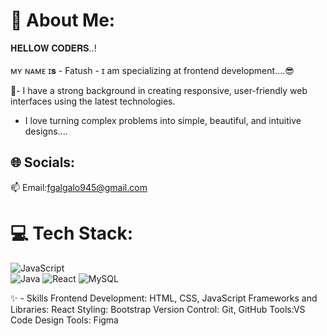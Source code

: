 
  # 💫 About Me:
 𝐇𝐄𝐋𝐋𝐎𝐖 𝐂𝐎𝐃𝐄𝐑𝐒..!<br><br>ᴍʏ ɴᴀᴍᴇ ɪ𝐬 - Fatush - ɪ am specializing at frontend development....😎
 
 🌱- I have a strong background in creating responsive, user-friendly web interfaces using the latest technologies.
   
   - I love turning complex problems into simple, beautiful, and intuitive designs....
     


## 🌐 Socials:
  📫 Email:fgalgalo945@gmail.com
  


# 💻 Tech Stack:
![JavaScript](https://img.shields.io/badge/javascript-%23323330.svg?style=for-the-badge&logo=javascript&logoColor=%23F7DF1E) <br> ![Java](https://img.shields.io/badge/java-%23ED8B00.svg?style=for-the-badge&logo=java&logoColor=white)  ![React](https://img.shields.io/badge/react-%2320232a.svg?style=for-the-badge&logo=react&logoColor=%2361DAFB) ![MySQL](https://img.shields.io/badge/mysql-%2300f.svg?style=for-the-badge&logo=mysql&logoColor=white)  
  
  
  ✨ - Skills
      Frontend Development: HTML, CSS, JavaScript
      Frameworks and Libraries: React
      Styling: Bootstrap
      Version Control: Git, GitHub
      Tools:VS Code
      Design Tools: Figma


  

<!---
fatush254/fatush254 is a ✨ special ✨ repository because its `README.md` (this file) appears on your GitHub profile.
You can click the Preview link to take a look at your changes.
--->
